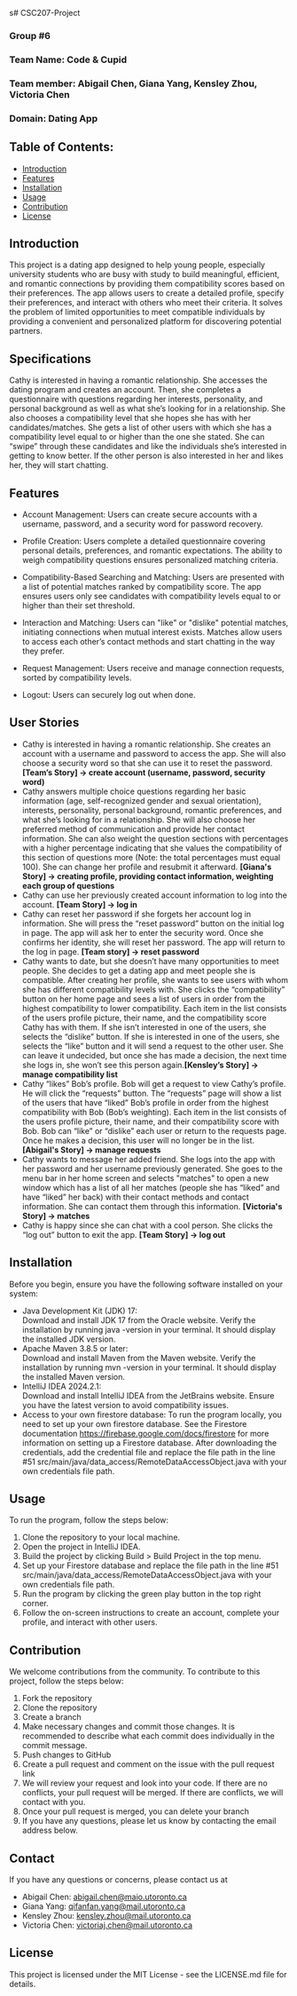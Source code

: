 s# CSC207-Project
### Group #6 

### Team Name: Code & Cupid 

### Team member: Abigail Chen, Giana Yang, Kensley Zhou, Victoria Chen 

### Domain: Dating App

## Table of Contents:
- [Introduction](#introduction)
- [Features](#features)
- [Installation](#installation)
- [Usage](#usage)
- [Contribution](#contribution)
- [License](#license)

## Introduction
This project is a dating app designed to help young people, especially university students who are busy with study to build meaningful, efficient, and romantic connections by providing them compatibility scores based on their preferences. The app allows users to create a detailed profile, specify their preferences, and interact with others who meet their criteria. It solves the problem of limited opportunities to meet compatible individuals by providing a convenient and personalized platform for discovering potential partners.

## Specifications 

Cathy is interested in having a romantic relationship. She accesses the dating program and creates an account. Then, she completes a questionnaire with questions regarding her interests, personality, and personal background as well as what she’s looking for in a relationship. She also chooses a compatibility level that she hopes she has with her candidates/matches. She gets a list of other users with which she has a compatibility level equal to or higher than the one she stated. She can “swipe” through these candidates and like the individuals she’s interested in getting to know better. If the other person is also interested in her and likes her, they will start chatting. 

## Features

- Account Management:
Users can create secure accounts with a username, password, and a security word for password recovery.

- Profile Creation:
Users complete a detailed questionnaire covering personal details, preferences, and romantic expectations.
The ability to weigh compatibility questions ensures personalized matching criteria.

- Compatibility-Based Searching and Matching:
Users are presented with a list of potential matches ranked by compatibility score.
The app ensures users only see candidates with compatibility levels equal to or higher than their set threshold.

- Interaction and Matching:
Users can "like" or "dislike" potential matches, initiating connections when mutual interest exists.
Matches allow users to access each other’s contact methods and start chatting in the way they prefer.

- Request Management:
Users receive and manage connection requests, sorted by compatibility levels.

- Logout:
Users can securely log out when done.

## User Stories

- Cathy is interested in having a romantic relationship. She creates an account with a username and password to access the app. She will also choose a security word so that she can use it to reset the password. **[Team’s Story] -> create account (username, password, security word)** 
- Cathy answers multiple choice questions regarding her basic information (age, self-recognized gender and sexual orientation), interests, personality, personal background, romantic preferences, and what she’s looking for in a relationship. She will also choose her preferred method of communication and provide her contact information. She can also weight the question sections with percentages with a higher percentage indicating that she values the compatibility of this section of questions more (Note: the total percentages must equal 100). She can change her profile and resubmit it afterward. **[Giana's Story] -> creating profile, providing contact information, weighting each group of questions** 
- Cathy can use her previously created account information to log into the account. **[Team Story] -> log in** 
- Cathy can reset her password if she forgets her account log in information. She will press the “reset password” button on the initial log in page. The app will ask her to enter the security word. Once she confirms her identity, she will reset her password. The app will return to the log in page. **[Team story] -> reset password**
- Cathy wants to date, but she doesn’t have many opportunities to meet people. She decides to get a dating app and meet people she is compatible. After creating her profile, she wants to see users with whom she has different compatibility levels with. She clicks the “compatibility” button on her home page and sees a list of users in order from the highest compatibility to lower compatibility. Each item in the list consists of the users profile picture, their name, and the compatibility score Cathy has with them. If she isn’t interested in one of the users, she selects the “dislike” button. If she is interested in one of the users, she selects the “like” button and it will send a request to the other user. She can leave it undecided, but once she has made a decision, the next time she logs in, she won’t see this person again.**[Kensley’s Story] -> manage compatibility list**
- Cathy “likes” Bob’s profile. Bob will get a request to view Cathy’s profile. He will click the “requests” button. The “requests” page will show a list of the users that have “liked” Bob’s profile in order from the highest compatibility with Bob (Bob’s weighting). Each item in the list consists of the users profile picture, their name, and their compatibility score with Bob. Bob can “like” or “dislike” each user or return to the requests page. Once he makes a decision, this user will no longer be in the list. **[Abigail's Story] -> manage requests**
- Cathy wants to message her added friend. She logs into the app with her password and her username previously generated. She goes to the menu bar in her home screen and selects "matches" to open a new window which has a list of all her matches (people she has “liked” and have “liked” her back) with their contact methods and contact information. She can contact them through this information. **[Victoria's Story] -> matches**
- Cathy is happy since she can chat with a cool person. She clicks the “log out” button to exit the app. **[Team Story] -> log out**  

## Installation

Before you begin, ensure you have the following software installed on your system:  
- Java Development Kit (JDK) 17:  
Download and install JDK 17 from the Oracle website.
Verify the installation by running java -version in your terminal. It should display the installed JDK version.
- Apache Maven 3.8.5 or later:  
Download and install Maven from the Maven website.
Verify the installation by running mvn -version in your terminal. It should display the installed Maven version.
- IntelliJ IDEA 2024.2.1:  
Download and install IntelliJ IDEA from the JetBrains website.
Ensure you have the latest version to avoid compatibility issues.
- Access to your own firestore database:
To run the program locally, you need to set up your own firestore database.
See the Firestore documentation https://firebase.google.com/docs/firestore for more information on setting up a Firestore database.
After downloading the credentials, add the credential file and replace the file path in the line #51 src/main/java/data_access/RemoteDataAccessObject.java with your own credentials file path.

## Usage

To run the program, follow the steps below:
1. Clone the repository to your local machine.
2. Open the project in IntelliJ IDEA.
3. Build the project by clicking Build > Build Project in the top menu.
4. Set up your Firestore database and replace the file path in the line #51 src/main/java/data_access/RemoteDataAccessObject.java with your own credentials file path.
5. Run the program by clicking the green play button in the top right corner.
6. Follow the on-screen instructions to create an account, complete your profile, and interact with other users.

## Contribution

We welcome contributions from the community. To contribute to this project, follow the steps below:
1. Fork the repository
2. Clone the repository
3. Create a branch
4. Make necessary changes and commit those changes. It is recommended to describe what each commit does individually in the commit message.
5. Push changes to GitHub
6. Create a pull request and comment on the issue with the pull request link
7. We will review your request and look into your code. If there are no conflicts, your pull request will be merged. If there are conflicts, we will contact with you.
8. Once your pull request is merged, you can delete your branch
9. If you have any questions, please let us know by contacting the email address below.

## Contact
If you have any questions or concerns, please contact us at
- Abigail Chen: abigail.chen@maio.utoronto.ca
- Giana Yang: qifanfan.yang@mail.utoronto.ca
- Kensley Zhou: kensley.zhou@mail.utoronto.ca
- Victoria Chen: victoriaj.chen@mail.utoronto.ca

## License
This project is licensed under the MIT License - see the LICENSE.md file for details.
